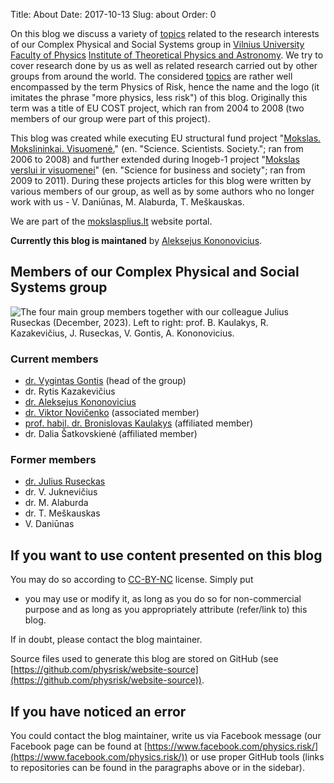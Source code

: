 Title: About
Date: 2017-10-13
Slug: about
Order: 0

On this blog we discuss a variety of [topics]({filename}/pages/topics.md) related to the research
interests of our Complex Physical and Social Systems group in [Vilnius University](https://www.vu.lt/)
[Faculty of Physics](https://www.ff.vu.lt/)
[Institute of Theoretical Physics and Astronomy](https://www.ff.vu.lt/tfai). We try
to cover research done by us as well as related research carried out by other
groups from around the world. The considered
[topics]({filename}/pages/topics.md) are
rather well encompassed by the term Physics of Risk, hence the name and the
logo (it imitates the phrase "more physics, less risk") of this blog.
Originally this term was a title of EU COST project,
which ran from 2004 to 2008 (two members of our group were part of this
project).

This blog was created while executing EU structural fund project "[Mokslas.
Mokslininkai.
Visuomenė.](https://www.ff.vu.lt/?option=com_content&view=article&layout=edit&id=930)"
(en. "Science. Scientists. Society."; ran from 2006 to 2008) and further
extended during Inogeb-1 project "[Mokslas verslui ir
visuomenei](https://www.ff.vu.lt/?option=com_content&view=article&layout=edit&id=1016)"
(en.  "Science for business and society"; ran from 2009 to 2011).  During
these projects articles for this blog were written by various members of our
group, as well as by some authors who no longer work with us - V. Daniūnas,
M. Alaburda, T. Meškauskas.

We are part of the [mokslasplius.lt](https://mokslasplius.lt) website
portal.

**Currently this blog is maintaned** by
[Aleksejus Kononovicius](https://kononovicius.lt).

## Members of our Complex Physical and Social Systems group

![]({static}/uploads/special/group-photo.jpg "The four main group members
together with our colleague Julius Ruseckas (December, 2023). Left to right:
prof. B.  Kaulakys, R. Kazakevičius, J. Ruseckas, V. Gontis, A.
Kononovicius.")

### Current members

* [dr. Vygintas Gontis](https://gontis.eu) (head of the group)
* dr. Rytis Kazakevičius
* [dr. Aleksejus Kononovicius](https://kononovicius.lt)
* [dr. Viktor Novičenko](http://www.itpa.lt/%7Enovicenko/) (associated member)
* [prof. habil. dr. Bronislovas Kaulakys](http://www.itpa.lt/kaulakys/) (affiliated member)
* dr. Dalia Šatkovskienė (affiliated member)

### Former members

* [dr. Julius Ruseckas](https://juliusruseckas.github.io/)
* dr. V. Juknevičius
* dr. M. Alaburda
* dr. T. Meškauskas
* V. Daniūnas

## If you want to use content presented on this blog

You may do so according to
[CC-BY-NC](https://creativecommons.org/licenses/by-nc/4.0/) license. Simply put
- you may use or modify it, as long as you do so for non-commercial purpose and
as long as you appropriately attribute (refer/link to) this blog.

If in doubt, please contact the blog maintainer.

Source files used to generate this blog are stored on
GitHub (see
[https://github.com/physrisk/website-source](https://github.com/physrisk/website-source)).

## If you have noticed an error

You could contact the blog maintainer, write us via Facebook message
(our Facebook page can be found at
[https://www.facebook.com/physics.risk/](https://www.facebook.com/physics.risk/))
or use proper GitHub tools (links to repositories can be found in the
paragraphs above or in the sidebar).
